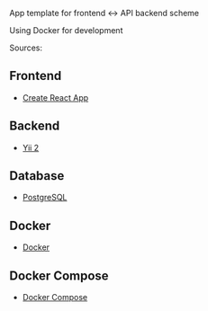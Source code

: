 App template for frontend <-> API backend scheme

Using Docker for development





Sources:

## Frontend

- [Create React App](https://github.com/facebook/create-react-app)

## Backend

- [Yii 2](https://www.yiiframework.com/doc/guide/2.0/en/intro)

## Database

- [PostgreSQL](https://www.postgresql.org/)

## Docker

- [Docker](https://www.docker.com/)

## Docker Compose

- [Docker Compose](https://docs.docker.com/compose/)
